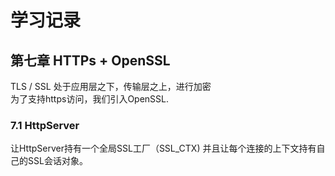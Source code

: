 # 学习记录

## 第七章 HTTPs + OpenSSL

TLS / SSL 处于应用层之下，传输层之上，进行加密  
为了支持https访问，我们引入OpenSSL.

### 7.1 HttpServer

让HttpServer持有一个全局SSL工厂（SSL\_CTX) 并且让每个连接的上下文持有自己的SSL会话对象。
